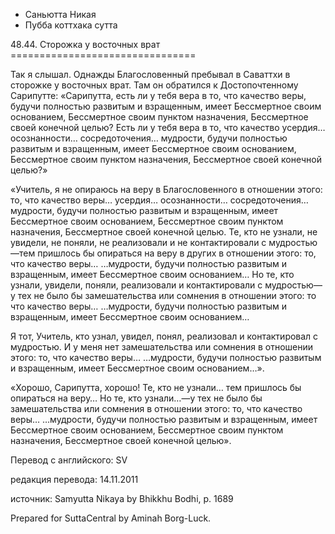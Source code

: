 









* Саньютта Никая
* Пубба коттхака сутта


48\.44\. Сторожка у восточных врат
\=\=\=\=\=\=\=\=\=\=\=\=\=\=\=\=\=\=\=\=\=\=\=\=\=\=\=\=\=\=\=\=



Так я слышал\. Однажды Благословенный пребывал в Саваттхи в сторожке у восточных врат\. Там он обратился к Достопочтенному Сарипутте: «Сарипутта, есть ли у тебя вера в то, что качество веры, будучи полностью развитым и взращенным, имеет Бессмертное своим основанием, Бессмертное своим пунктом назначения, Бессмертное своей конечной целью? Есть ли у тебя вера в то, что качество усердия… осознанности… сосредоточения… мудрости, будучи полностью развитым и взращенным, имеет Бессмертное своим основанием, Бессмертное своим пунктом назначения, Бессмертное своей конечной целью?»


«Учитель, я не опираюсь на веру в Благословенного в отношении этого: то, что качество веры… усердия… осознанности… сосредоточения… мудрости, будучи полностью развитым и взращенным, имеет Бессмертное своим основанием, Бессмертное своим пунктом назначения, Бессмертное своей конечной целью\. Те, кто не узнали, не увидели, не поняли, не реализовали и не контактировали с мудростью—тем пришлось бы опираться на веру в других в отношении этого: то, что качество веры… …мудрости, будучи полностью развитым и взращенным, имеет Бессмертное своим основанием… Но те, кто узнали, увидели, поняли, реализовали и контактировали с мудростью—у тех не было бы замешательства или сомнения в отношении этого: то что качество веры… …мудрости, будучи полностью развитым и взращенным, имеет Бессмертное своим основанием…


Я тот, Учитель, кто узнал, увидел, понял, реализовал и контактировал с мудростью\. И у меня нет замешательства или сомнения в отношении этого: то, что качество веры… …мудрости, будучи полностью развитым и взращенным, имеет Бессмертное своим основанием…»\.


«Хорошо, Сарипутта, хорошо\! Те, кто не узнали… тем пришлось бы опираться на веру… Но те, кто узнали…—у тех не было бы замешательства или сомнения в отношении этого: то, что качество веры… …мудрости, будучи полностью развитым и взращенным, имеет Бессмертное своим основанием, Бессмертное своим пунктом назначения, Бессмертное своей конечной целью»\.



Перевод с английского: SV


редакция перевода: 14\.11\.2011


источник: Samyutta Nikaya by Bhikkhu Bodhi, p\. 1689


Prepared for SuttaCentral by Aminah Borg\-Luck\.






